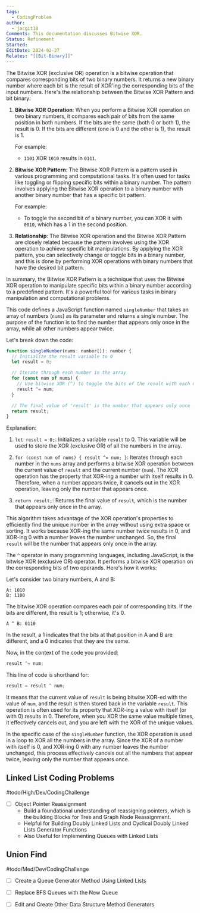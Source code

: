 ```yaml
---
tags:
  - CodingProblem
author:
  - jacgit18
Comments: This documentation discusses Bitwise XOR.
Status: Refinement
Started: 
EditDate: 2024-02-27
Relates: "[[Bit-Binary]]"
---
```

The Bitwise XOR (exclusive OR) operation is a bitwise operation that compares corresponding bits of two binary numbers. It returns a new binary number where each bit is the result of XOR'ing the corresponding bits of the input numbers. Here's the relationship between the Bitwise XOR Pattern and bit binary:

1. **Bitwise XOR Operation**: When you perform a Bitwise XOR operation on two binary numbers, it compares each pair of bits from the same position in both numbers. If the bits are the same (both 0 or both 1), the result is 0. If the bits are different (one is 0 and the other is 1), the result is 1. 

   For example:
   - `1101` XOR `1010` results in `0111`.

2. **Bitwise XOR Pattern**: The Bitwise XOR Pattern is a pattern used in various programming and computational tasks. It's often used for tasks like toggling or flipping specific bits within a binary number. The pattern involves applying the Bitwise XOR operation to a binary number with another binary number that has a specific bit pattern.

   For example:
   - To toggle the second bit of a binary number, you can XOR it with `0010`, which has a 1 in the second position.

3. **Relationship**: The Bitwise XOR operation and the Bitwise XOR Pattern are closely related because the pattern involves using the XOR operation to achieve specific bit manipulations. By applying the XOR pattern, you can selectively change or toggle bits in a binary number, and this is done by performing XOR operations with binary numbers that have the desired bit pattern.

In summary, the Bitwise XOR Pattern is a technique that uses the Bitwise XOR operation to manipulate specific bits within a binary number according to a predefined pattern. It's a powerful tool for various tasks in binary manipulation and computational problems.




This code defines a JavaScript function named `singleNumber` that takes an array of numbers (`nums`) as its parameter and returns a single number. The purpose of the function is to find the number that appears only once in the array, while all other numbers appear twice.

Let's break down the code:

```javascript
function singleNumber(nums: number[]): number {
  // Initialize the result variable to 0
  let result = 0;

  // Iterate through each number in the array
  for (const num of nums) {
    // Use bitwise XOR (^) to toggle the bits of the result with each number
    result ^= num;
  }

  // The final value of 'result' is the number that appears only once
  return result;
}
```

Explanation:

1. `let result = 0;`: Initializes a variable `result` to 0. This variable will be used to store the XOR (exclusive OR) of all the numbers in the array.

2. `for (const num of nums) { result ^= num; }`: Iterates through each number in the `nums` array and performs a bitwise XOR operation between the current value of `result` and the current number (`num`). The XOR operation has the property that XOR-ing a number with itself results in 0. Therefore, when a number appears twice, it cancels out in the XOR operation, leaving only the number that appears once.

3. `return result;`: Returns the final value of `result`, which is the number that appears only once in the array.

This algorithm takes advantage of the XOR operation's properties to efficiently find the unique number in the array without using extra space or sorting. It works because XOR-ing the same number twice results in 0, and XOR-ing 0 with a number leaves the number unchanged. So, the final `result` will be the number that appears only once in the array.




The `^` operator in many programming languages, including JavaScript, is the bitwise XOR (exclusive OR) operator. It performs a bitwise XOR operation on the corresponding bits of two operands. Here's how it works:

Let's consider two binary numbers, A and B:

```
A: 1010
B: 1100
```

The bitwise XOR operation compares each pair of corresponding bits. If the bits are different, the result is 1; otherwise, it's 0.

```
A ^ B: 0110
```

In the result, a 1 indicates that the bits at that position in A and B are different, and a 0 indicates that they are the same.

Now, in the context of the code you provided:

```javascript
result ^= num;
```

This line of code is shorthand for:

```javascript
result = result ^ num;
```

It means that the current value of `result` is being bitwise XOR-ed with the value of `num`, and the result is then stored back in the variable `result`. This operation is often used for its property that XOR-ing a value with itself (or with 0) results in 0. Therefore, when you XOR the same value multiple times, it effectively cancels out, and you are left with the XOR of the unique values.

In the specific case of the `singleNumber` function, the XOR operation is used in a loop to XOR all the numbers in the array. Since the XOR of a number with itself is 0, and XOR-ing 0 with any number leaves the number unchanged, this process effectively cancels out all the numbers that appear twice, leaving only the number that appears once.


## Linked List Coding Problems
#todo/High/Dev/CodingChallenge 
- [ ] Object Pointer Reassignment
	- Build a foundational understanding of reassigning pointers, which is the building Blocks for Tree and Graph Node Reassignment.  
	- Helpful for Building Doubly Linked Lists and Cyclical Doubly Linked Lists Generator Functions
	- Also Useful for Implementing Queues with Linked Lists




## Union Find
#todo/Med/Dev/CodingChallenge 
- [ ] Create a Queue Generator Method Using Linked Lists
- [ ] Replace BFS Queues with the New Queue
- [ ] Edit and Create Other Data Structure Method Generators

